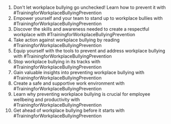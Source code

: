 1. Don't let workplace bullying go unchecked! Learn how to prevent it with #TrainingforWorkplaceBullyingPrevention
2. Empower yourself and your team to stand up to workplace bullies with #TrainingforWorkplaceBullyingPrevention
3. Discover the skills and awareness needed to create a respectful workplace with #TrainingforWorkplaceBullyingPrevention
4. Take action against workplace bullying by reading #TrainingforWorkplaceBullyingPrevention
5. Equip yourself with the tools to prevent and address workplace bullying with #TrainingforWorkplaceBullyingPrevention
6. Stop workplace bullying in its tracks with #TrainingforWorkplaceBullyingPrevention
7. Gain valuable insights into preventing workplace bullying with #TrainingforWorkplaceBullyingPrevention
8. Create a safe and supportive work environment with #TrainingforWorkplaceBullyingPrevention
9. Learn why preventing workplace bullying is crucial for employee wellbeing and productivity with #TrainingforWorkplaceBullyingPrevention
10. Get ahead of workplace bullying before it starts with #TrainingforWorkplaceBullyingPrevention
